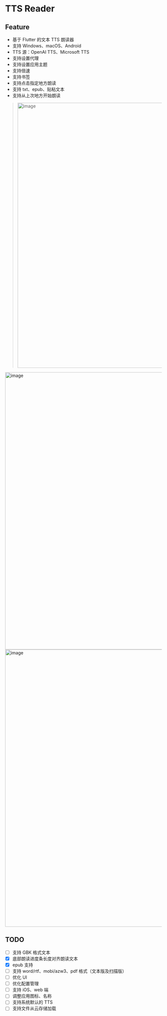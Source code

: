 # TTS Reader

## Feature
- 基于 Flutter 的文本 TTS 朗读器
- 支持 Windows、macOS、Android
- TTS 源：OpenAI TTS、Microsoft TTS
- 支持设置代理
- 支持设置应用主题
- 支持倍速
- 支持书签
- 支持点击指定地方朗读
- 支持 txt、epub、贴粘文本
- 支持从上次地方开始朗读

><img width="1582" height="853" alt="image" src="https://github.com/user-attachments/assets/4d0dd79d-da47-4821-ac03-d78ccc4b8979" />
<img width="1584" height="892" alt="image" src="https://github.com/user-attachments/assets/ff004e5f-0b5f-4dc7-88f9-45bb1141802f" />
<img width="1584" height="892" alt="image" src="https://github.com/user-attachments/assets/ef991c97-07e4-4b01-a27b-2313eb424d5c" />


## TODO
- [ ] 支持 GBK 格式文本
- [x] 底部朗读进度条长度对齐朗读文本
- [x] epub 支持
- [ ] 支持 word/rtf、mobi/azw3、pdf 格式（文本版及扫描版）
- [ ] 优化 UI
- [ ] 优化配置管理
- [ ] 支持 iOS、web 端
- [ ] 调整应用图标、名称
- [ ] 支持系统默认的 TTS
- [ ] 支持文件从云存储加载
